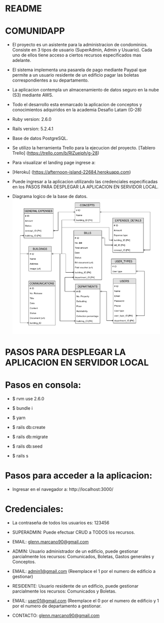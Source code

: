 # README

# COMUNIDAPP

* El proyecto es un asistente para la administracion de condominios. Consiste en 3 tipos de usuario (SuperAdmin, Admin y Usuario). Cada uno de ellos tiene acceso a ciertos recursos especificados mas adelante.

* El sistema implementa una pasarela de pago mediante Paypal que permite a un usuario residente de un edificio pagar las boletas correspondientes a su departamento.

* La aplicacion contempla un almacenamiento de datos seguro en la nube (S3) mediante AWS.

* Todo el desarrollo esta enmarcado la aplicacion de conceptos y conocimientos adquiridos en la academia Desafio Latam (G-28)

* Ruby version: 2.6.0

* Rails version: 5.2.4.1

* Base de datos PostgreSQL.

* Se utilizo la herramienta Trello para la ejecucion del proyecto.
[Tablero Trello] (https://trello.com/b/RIZueiph/g-28)

* Para visualizar el landing page ingrese a:
* [Heroku] (https://afternoon-island-22684.herokuapp.com)
* Puede ingresar a la aplicacion utilizando las credenciales especificadas en los PASOS PARA DESPLEGAR LA APLICACION EN SERVIDOR LOCAL.

* Diagrama logico de la base de datos.
![alt text][logic]

[logic]: /diagrama_logico.png

# PASOS PARA DESPLEGAR LA APLICACION EN SERVIDOR LOCAL

# Pasos en consola:
* $ rvm use 2.6.0

* $ bundle i

* $ yarn

* $ rails db:create

* $ rails db:migrate

* $ rails db:seed

* $ rails s

# Pasos para acceder a la aplicacion:

* Ingresar en el navegador a: http://localhost:3000/

# Credenciales:
* La contraseña de todos los usuarios es: 123456

* SUPERADMIN: Puede efectuar CRUD a TODOS los recursos.
* EMAIL: glenn.marcano90@gmail.com

* ADMIN: Usuario administrador de un edificio, puede gestionar parcialmente los recursos: Comunicados, Boletas, Gastos generales y Conceptos.
* EMAIL: admin1@gmail.com (Reemplace el 1 por el numero de edificio a gestionar)

* RESIDENTE: Usuario residente de un edificio, puede gestionar parcialmente los recursos: Comunicados y Boletas.
* EMAIL: user01@gmail.com (Reemplace el 0 por el numero de edificio y 1 por el numero de departamento a gestionar.

* CONTACTO: glenn.marcano90@gmail.com
